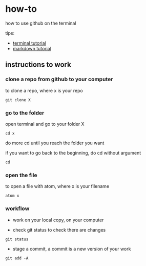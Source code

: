 # how-to
how to use github on the terminal

tips:

* [terminal tutorial](https://www.learnenough.com/command-line-tutorial)
* [markdown tutorial](https://github.com/adam-p/markdown-here/wiki/Markdown-Cheatsheet)

## instructions to work

### clone a repo from github to your computer

to clone a repo, where x is your repo

```shell
git clone X
```

### go to the folder

open terminal and go to your folder X

```shell
cd x
```

do more cd until you reach the folder you want

if you want to go back to the beginning, do cd without argument

```shell
cd
```

### open the file

to open a file with atom, where x is your filename

```shell
atom x
```

### workflow

* work on your local copy, on your computer

* check git status to check there are changes

```shell
git status
```

* stage a commit, a commit is a new version of your work

```shell
git add -A
```
